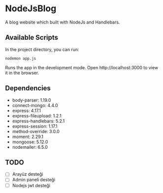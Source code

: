 # NodeJsBlog
A blog website which built with NodeJs and Handlebars.

## Available Scripts
In the project directory, you can run:

`nodemon app.js`

Runs the app in the development mode.
Open http://localhost:3000 to view it in the browser.

## Dependencies

* body-parser: 1.19.0
* connect-mongo: 4.4.0
* express: 4.17.1
* express-fileupload: 1.2.1
* express-handlebars: 5.2.1
* express-session: 1.17.1
* method-override: 3.0.0
* moment: 2.29.1
* mongoose: 5.12.0
* nodemailer: 6.5.0

## TODO
- [ ] Arayüz desteği
- [ ] Admin paneli desteği
- [ ] Nodejs jwt desteği
